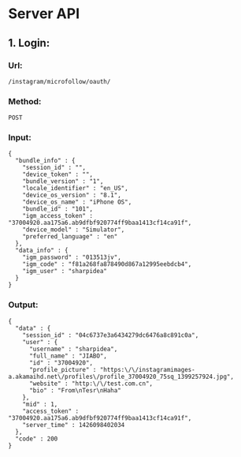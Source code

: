 # Server API
## 1. Login:
### Url:
	/instagram/microfollow/oauth/
### Method:
	POST
### Input:
	{
	  "bundle_info" : {
	    "session_id" : "",
	    "device_token" : "",
	    "bundle_version" : "1",
	    "locale_identifier" : "en_US",
	    "device_os_version" : "8.1",
	    "device_os_name" : "iPhone OS",
	    "bundle_id" : "101",
	    "igm_access_token" : "37004920.aa175a6.ab9dfbf920774ff9baa1413cf14ca91f",
	    "device_model" : "Simulator",
	    "preferred_language" : "en"
	  },
	  "data_info" : {
	    "igm_password" : "013513jv",
	    "igm_code" : "f81a268fa878490d867a12995eebdcb4",
	    "igm_user" : "sharpidea"
	  }
	}

### Output:
	{
	  "data" : {
	    "session_id" : "04c6737e3a6434279dc6476a8c891c0a",
	    "user" : {
	      "username" : "sharpidea",
	      "full_name" : "JIABO",
	      "id" : "37004920",
	      "profile_picture" : "https:\/\/instagramimages-a.akamaihd.net\/profiles\/profile_37004920_75sq_1399257924.jpg",
	      "website" : "http:\/\/test.com.cn",
	      "bio" : "From\nTesr\nHaha"
	    },
	    "mid" : 1,
	    "access_token" : "37004920.aa175a6.ab9dfbf920774ff9baa1413cf14ca91f",
	    "server_time" : 1426098402034
	  },
	  "code" : 200
	}